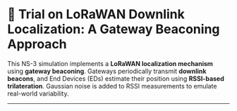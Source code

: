 # 📡 Trial on LoRaWAN Downlink Localization: A Gateway Beaconing Approach

This NS-3 simulation implements a **LoRaWAN localization mechanism** using **gateway beaconing**. Gateways periodically transmit **downlink beacons**, and End Devices (EDs) estimate their position using **RSSI-based trilateration**. Gaussian noise is added to RSSI measurements to emulate real-world variability.


---
